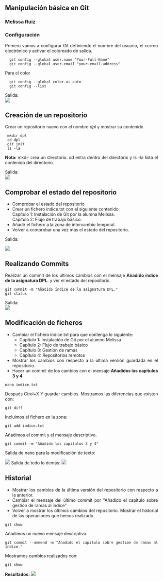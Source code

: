 <div align="justify">

## Manipulación básica en Git
### Melissa Ruiz


### Configuración
Primero vamos a configurar Git definiendo el nombre del usuario, el correo electrónico y activar el coloreado de salida.
```
  git config --global user.name "Your-Full-Name"
  git config --global user.email "your-email-address"
```
Para el color
```
  git config --global color.ui auto
  git config --list
```
Salida:     
<image src = "capturas/output1.png">

## Creación de un repositorio 
Crear un repositorio nuevo con el nombre *dpl* y mostrar su contenido
```
 mkdir dpl 
 cd dpl
 git init
 ls -la
 ```

__Nota:__ mkdir crea un directorio. cd entra dentro del directorio y ls -la lista el contenido del directorio. 


Salida:  
<image src = "capturas/output2.png">

## Comprobar el estado del repositorio
- Comprobar el estado del repositorio
- Crear un fichero indice.txt con el siguiente contenido:       
Capítulo 1: Instalación de Git por la alumna Melissa.     
Capítulo 2: Flujo de trabajo básico.
- Añadir el fichero a la zona de intercambio temporal. 
- Volver a comprobar una vez más el estado del repositorio.     

Salida:      

<image src = "capturas/output3.png">

## Realizando Commits
Realizar un commit de los últimos cambios con el mensaje __Añadido índice de la asignatura DPL.__ y ver el estado del repositorio. 
```
git commit -m "Añadido índice de la asignatura DPL."
git status
```
Salida:     
<image src = "capturas/output4.png">

## Modificación de ficheros 
- Cambiar el fichero indice.txt para que contenga lo siguiente:     
  - Capítulo 1: Instalación de Git por el alumno Melissa
  - Capítulo 2: Flujo de trabajo básico
  - Capítulo 3: Gestión de ramas
  - Capítulo 4: Repositorios remotos
- Mostrar los cambios con respecto a la última versión guardada en el repositorio.
- Hacer un commit de los cambios con el mensaje __Añadidos los capitulos 3 y 4__
```
nano indice.txt
```
Después Ctrol+X Y guardar cambios. 
Mostramos las diferencias que existen con:
```
git diff
```
Incluimos el fichero en la zona: 
```
git add indice.txt
```
Añadimos el commit y el mensaje descriptivo. 
```
git commit -m "Añadido los capitulos 3 y 4"   
```     

Salida de nano para la modificación de texto:


<image src = "capturas/nano.png">
Salida de todo lo demás: 



<image src = "capturas/output5.png">

## Historial
- Mostrar los cambios de la última versión del repositorio con respecto a la anterior.
- Cambiar el mensaje del último commit por "Añadido el capitulo sobre gestión de ramas al índice" 
- Volver a mostrar los últimos cambios del repositorio. 
Mostrar el historial de las operaciones que hemos realizado 
```
git show
```
Añadimos un nuevo mensaje descriptivo 
```
git commit --ammend -m "Añadido el capitulo sobre gestión de ramas al índice." 
```
Mostramos cambios realizados con: 
```
git show
```

__Resultados:__ 
<image src = "capturas/output6.png">
</div>